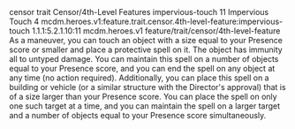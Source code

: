 <ability>
  <metadata>
    <class>censor</class>
    <feature_type>trait</feature_type>
    <file_dpath>Censor/4th-Level Features</file_dpath>
    <item_id>impervious-touch</item_id>
    <item_index>11</item_index>
    <item_name>Impervious Touch</item_name>
    <level>4</level>
    <scc>mcdm.heroes.v1:feature.trait.censor.4th-level-feature:impervious-touch</scc>
    <scdc>1.1.1:5.2.1.10:11</scdc>
    <source>mcdm.heroes.v1</source>
    <type>feature/trait/censor/4th-level-feature</type>
  </metadata>
  <effects>
    <effect type="mundane">As a maneuver, you can touch an object with a size equal to your Presence score or smaller and place a protective spell on it. The object has immunity all to untyped damage. You can maintain this spell on a number of objects equal to your Presence score, and you can end the spell on any object at any time (no action required).
Additionally, you can place this spell on a building or vehicle (or a similar structure with the Director&apos;s approval) that is of a size larger than your Presence score. You can place the spell on only one such target at a time, and you can maintain the spell on a larger target and a number of objects equal to your Presence score simultaneously.</effect>
  </effects>
</ability>
